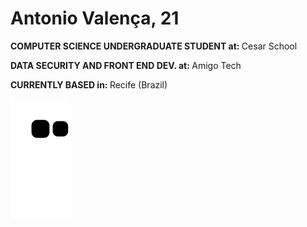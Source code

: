 <h1> Antonio Valença,  21 </h1>
<p> <strong> COMPUTER SCIENCE UNDERGRADUATE STUDENT at: </strong> Cesar School </p>
<p> <strong> DATA SECURITY AND FRONT END DEV. at: </strong> Amigo Tech </p>
<p> <strong> CURRENTLY BASED in: </strong> Recife (Brazil) </p>

![Snake animation](https://github.com/antoniotvalenca/antoniotvalenca/blob/output/github-contribution-grid-snake.svg)
</div>
